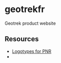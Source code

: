 geotrekfr
=========

Geotrek product website

Resources
----------

* [Logotypes for PNR](http://commons.wikimedia.org/wiki/Category:Logotypes_of_regional_natural_parks_of_France)
* 
